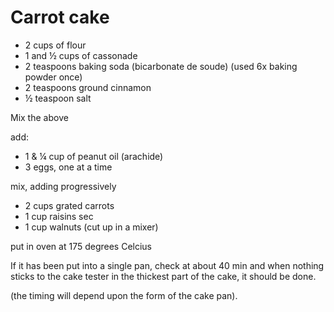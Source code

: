 # Carrot cake

* 2 cups of flour
* 1 and ½ cups of cassonade
* 2 teaspoons baking soda \(bicarbonate de soude\) \(used 6x baking powder once\)
* 2 teaspoons ground cinnamon
* ½ teaspoon salt

Mix the above

add:

* 1 & ¼ cup of peanut oil \(arachide\)
* 3 eggs, one at a time

mix, adding progressively

* 2 cups grated carrots
* 1 cup raisins sec 
* 1 cup walnuts \(cut up in a mixer\)

put in oven at 175 degrees Celcius

If it has been put into a single pan, check at about 40 min and when nothing sticks to the cake tester in the thickest part of the cake, it should be done.

\(the timing will depend upon the form of the cake pan\).

